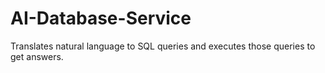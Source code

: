 # AI-Database-Service
Translates natural language to SQL queries and executes those queries to get answers.
